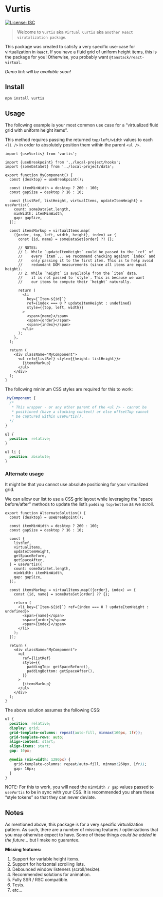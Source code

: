 # Vurtis

[![License: ISC](https://img.shields.io/badge/License-ISC-blue.svg)](https://opensource.org/licenses/ISC)

> Welcome to `Vurtis` aka `Virtual Curtis` aka `another React virutalization package`.

This package was created to satisfy a very specific use-case for virtualization in `React`. If you have a fluid grid of uniform height items, this is the package for you! Otherwise, you probably want `@tanstack/react-virtual`.

_Demo link will be available soon!_

## Install

```sh
npm install vurtis
```

## Usage

The following example is your most common use case for a “virtualized fluid grid with uniform height items”.

This method requires passing the returned `top/left/width` values to each `<li />` in order to absolutely position them within the parent `<ul />`.

```tsx
import {useVurtis} from 'vurtis';

import {useBreakpoint} from '../local-project/hooks';
import {someDataSet} from '../local-project/data';

export function MyComponent() {
  const {desktop} = useBreakpoint();

  const itemMinWidth = desktop ? 260 : 160;
  const gapSize = desktop ? 16 : 10;

  const {listRef, listHeight, virtualItems, updateItemHeight} = useVurtis({
    count: someDataSet.length,
    minWidth: itemMinWidth,
    gap: gapSize,
  });

  const itemsMarkup = virtualItems.map(
    ({order, top, left, width, height}, index) => {
      const {id, name} = someDataSet[order] ?? {};

      // NOTES:
      // 1. While `updateItemHeight` could be passed to the `ref` of
      //    every `item`... we recommend checking against `index` and
      //    only passing it to the first item. This is to help avoid
      //    redundant DOM measurements (since all items are equal height).
      // 2. While `height` is available from the `item` data,
      //    it is not passed to `style`. This is because we want
      //    our items to compute their `height` naturally.

      return (
        <li
          key={`Item-${id}`}
          ref={index === 0 ? updateItemHeight : undefined}
          style={{top, left, width}}
        >
          <span>{name}</span>
          <span>{order}</span>
          <span>{index}</span>
        </li>
      );
    },
  );

  return (
    <div className="MyComponent">
      <ul ref={listRef} style={{height: listHeight}}>
        {itemsMarkup}
      </ul>
    </div>
  );
}
```

The following minimum CSS styles are required for this to work:

```css
.MyComponent {
  /*
   * This wrapper - or any other parent of the <ul /> - cannot be
   * positioned (have a stacking context) or else offsetTop cannot
   * be captured within useVurtis().
  */
}

ul {
  position: relative;
}

ul li {
  position: absolute;
}
```

### Alternate usage

It might be that you cannot use absolute positioning for your virtualized grid.

We can allow our list to use a CSS grid layout while leveraging the "space before/after" methods to update the list’s `padding top/bottom` as we scroll.

```tsx
export function AlternateSolution() {
  const {desktop} = useBreakpoint();

  const itemMinWidth = desktop ? 260 : 160;
  const gapSize = desktop ? 16 : 10;

  const {
    listRef,
    virtualItems,
    updateItemHeight,
    getSpaceBefore,
    getSpaceAfter,
  } = useVurtis({
    count: someDataSet.length,
    minWidth: itemMinWidth,
    gap: gapSize,
  });

  const itemsMarkup = virtualItems.map(({order}, index) => {
    const {id, name} = someDataSet[order] ?? {};

    return (
      <li key={`Item-${id}`} ref={index === 0 ? updateItemHeight : undefined}>
        <span>{name}</span>
        <span>{order}</span>
        <span>{index}</span>
      </li>
    );
  });

  return (
    <div className="MyComponent">
      <ul
        ref={listRef}
        style={{
          paddingTop: getSpaceBefore(),
          paddingBottom: getSpaceAfter(),
        }}
      >
        {itemsMarkup}
      </ul>
    </div>
  );
}
```

The above solution assumes the following CSS:

```css
ul {
  position: relative;
  display: grid;
  grid-template-columns: repeat(auto-fill, minmax(160px, 1fr));
  grid-template-rows: auto;
  align-content: start;
  align-items: start;
  gap: 10px;

  @media (min-width: 1280px) {
    grid-template-columns: repeat(auto-fill, minmax(260px, 1fr));
    gap: 16px;
  }
}
```

NOTE: For this to work, you will need the `minWidth / gap` values passed to `useVurtis` to be in sync with your CSS. It is recommended you share these “style tokens” so that they can never deviate.

## Notes

As mentioned above, this package is for a very specific virtualization pattern. As such, there are a number of missing features / optimizations that you may otherwise expect to have. Some of these things _could be added in the future..._ but I make no guarantee.

**Missing features:**

1. Support for variable height items.
2. Support for horizontal scrolling lists.
3. Debounced window listeners (scroll/resize).
4. Recommended solutions for animation.
5. Fully SSR / RSC compatible.
6. Tests.
7. etc...
